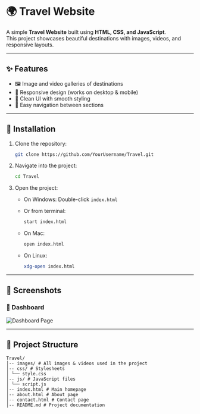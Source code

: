 # 🌍 Travel Website

A simple **Travel Website** built using **HTML, CSS, and JavaScript**.  
This project showcases beautiful destinations with images, videos, and responsive layouts.

---

## ✨ Features
- 🖼️ Image and video galleries of destinations  
- 📱 Responsive design (works on desktop & mobile)  
- 🎨 Clean UI with smooth styling  
- 🧭 Easy navigation between sections  

---

## 🚀 Installation
1. Clone the repository:
   ```bash
   git clone https://github.com/YourUsername/Travel.git
2. Navigate into the project:
   ```bash
   cd Travel
3. Open the project:

   - On Windows: Double-click `index.html`
   - Or from terminal:  
     ```bash
     start index.html
     ```

   - On Mac:  
     ```bash
     open index.html
     ```

   - On Linux:  
     ```bash
     xdg-open index.html
     ```
---
## 📸 Screenshots
### 🔐 Dashboard
![Dashboard Page](./frontend/screenshots/Dashboard.png)  

---
## 📂 Project Structure
```plaintext
Travel/
│-- images/ # All images & videos used in the project
│-- css/ # Stylesheets
│ └── style.css
│-- js/ # JavaScript files
│ └── script.js
│-- index.html # Main homepage
│-- about.html # About page
│-- contact.html # Contact page
│-- README.md # Project documentation
